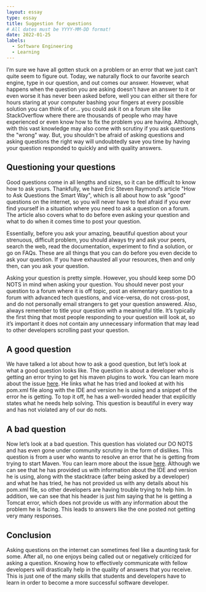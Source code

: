 ```yaml
---
layout: essay
type: essay
title: Suggestion for questions
# All dates must be YYYY-MM-DD format!
date: 2022-01-25
labels:
  - Software Engineering
  - Learning
---
```


I’m sure we have all gotten stuck on a problem or an error that we just can’t quite seem to figure out. Today, we naturally flock to our favorite search engine, type in our question, and out comes our answer. However, what happens when the question you are asking doesn't have an answer to it or even worse it has never been asked before, well you can either sit there for hours staring at your computer bashing your fingers at every possible solution you can think of or… you could ask it on a forum site like StackOverflow where there are thousands of people who may have experienced or even know how to fix the problem you are having. Although, with this vast knowledge may also come with scrutiny if you ask questions the "wrong" way. But, you shouldn't be afraid of asking questions and asking questions the right way will undoubtedly save you time by having your question responded to quickly and with quality answers.

## Questioning your questions
Good questions come in all lengths and sizes, so it can be difficult to know how to ask yours. Thankfully, we have Eric Steven Raymond’s article "How to Ask Questions the Smart Way", which is all about how to ask "good" questions on the internet, so you will never have to feel afraid if you ever find yourself in a situation where you need to ask a question on a forum. The article also covers what to do before even asking your question and what to do when it comes time to post your question. 

Essentially, before you ask your amazing, beautiful question about your strenuous, difficult problem, you should always try and ask your peers, search the web, read the documentation, experiment to find a solution, or go on FAQs. These are all things that you can do before you even decide to ask your question. If you have exhausted all your resources, then and only then, can you ask your question. 

Asking your question is pretty simple. However, you should keep some DO NOTS in mind when asking your question. You should never post your question to a forum where it is off topic, post an elementary question to a forum with advanced tech questions, and vice-versa, do not cross-post, and do not personally email strangers to get your question answered. Also, always remember to title your question with a meaningful title. It’s typically the first thing that most people responding to your question will look at, so it’s important it does not contain any unnecessary information that may lead to other developers scrolling past your question.

## A good question 
We have talked a lot about how to ask a good question, but let’s look at what a good question looks like. The question is about a developer who is getting an error trying to get his maven plugins to work. You can learn more about the issue <a href="https://stackoverflow.com/questions/6352208/how-to-solve-plugin-execution-not-covered-by-lifecycle-configuration-for-sprin">here</a>. He links what he has tried and looked at with his pom.xml file along with the IDE and version he is using and a snippet of the error he is getting. To top it off, he has a well-worded header that explicitly states what he needs help solving. This question is beautiful in every way and has not violated any of our do nots.

## A bad question
Now let’s look at a bad question. This question has violated our DO NOTS and has even gone under community scrutiny in the form of dislikes. This question is from a user who wants to resolve an error that he is getting from trying to start Maven. You can learn more about the issue <a href="https://stackoverflow.com/questions/6352208/how-to-solve-plugin-execution-not-covered-by-lifecycle-configuration-for-sprin">here</a>. Although we can see that he has provided us with information about the IDE and version he is using, along with the stacktrace (after being asked by a developer) and what he has tried, he has not provided us with any details about his pom.xml file, so other developers are having trouble trying to help him. In addition, we can see that his header is just him saying that he is getting a Tomcat error, which does not provide us with any information about the problem he is facing. This leads to answers like the one posted not getting very many responses.

## Conclusion
Asking questions on the internet can sometimes feel like a daunting task for some. After all, no one enjoys being called out or 
negatively criticized for asking a question. Knowing how to effectively communicate with fellow developers will drastically help in the 
quality of answers that you receive. This is just one of the many skills that students and developers have to learn in order to become 
a more successful software developer.
